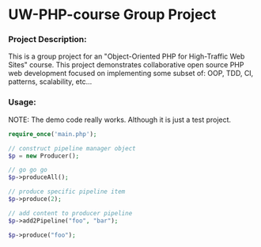 UW-PHP-course Group Project
==========

### Project Description:

This is a group project for an "Object-Oriented PHP for High-Traffic Web Sites" course.
This project demonstrates collaborative open source PHP web development focused on implementing some subset of: OOP, TDD, CI, patterns, scalability, etc...


### Usage:

<p>NOTE: The demo code really works. Although it is just a test project.</p>

```php
require_once('main.php');

// construct pipeline manager object
$p = new Producer();

// go go go
$p->produceAll();

// produce specific pipeline item
$p->produce(2);

// add content to producer pipeline
$p->add2Pipeline("foo", "bar");

$p->produce("foo");
```

